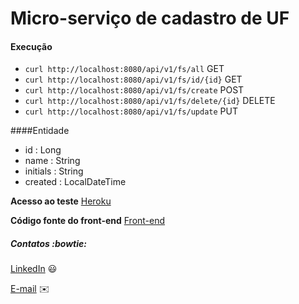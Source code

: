 # Micro-serviço de cadastro de UF

#### Execução
- `curl http://localhost:8080/api/v1/fs/all` GET
- `curl http://localhost:8080/api/v1/fs/id/{id}` GET
- `curl http://localhost:8080/api/v1/fs/create` POST
- `curl http://localhost:8080/api/v1/fs/delete/{id}` DELETE
- `curl http://localhost:8080/api/v1/fs/update` PUT


####Entidade
- id : Long
- name : String
- initials : String 
- created : LocalDateTime


**Acesso ao teste**
[Heroku](https://celk-app.herokuapp.com/)

**Código fonte do front-end**
[Front-end](https://github.com/kleberdamasco/celkApp)


##### Contatos :bowtie:

 [LinkedIn](https://www.linkedin.com/in/kleber-damasco-80b55728/) 😃
 
 [E-mail](mailto:kleberdamasco@hotmail.com) :envelope:
